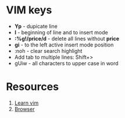 VIM keys
=========

* **Yp** - dupicate line
* **I** - beginning of line and to insert mode 
* **:%g!/price/d** - delete all lines without **price**
* **gi** - to the left active insert mode position
* :noh - clear search highlight
* Add tab to multiple lines: Shift+>
* gUiw - all characters to upper case in word


# Resources
1. [Learn vim](https://github.com/iggredible/Learn-Vim)
2. [Browser](https://github.com/brookhong/Surfingkeys)
